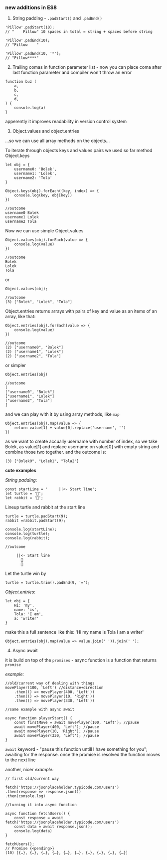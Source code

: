 ### new additions in ES8

1) String padding - `.padStart()` and `.padEnd()`

```
'Pillow'.padStart(10); 
// "    Pillow" 10 spaces in total = string + spaces before string

'Pillow'.padEnd(10);
// "Pillow    "

'Pillow'.padEnd(10, '*');
// "Pillow****"
```

2) Trailing comas in function parameter list - now you can place coma after last function parameter and compiler won't throw an error
```
function buz (
    a, 
    b, 
    c, 
    d,
) {
    console.log(a)
}
```
apperently it improves readability in version control system

3) Object.values and object.entries

...so we can use all array methods on the objects...

To iterate through objects keys and values pairs we used so far method Object.keys
```
let obj = {
    username0: 'Bolek',
    username1: 'Lolek',
    username2: 'Tola'
}

Object.keys(obj).forEach((key, index) => {
    console.log(key, obj[key])
})

//outcome
username0 Bolek
username1 Lolek
username2 Tola
```

Now we can use simple Object.values
```
Object.values(obj).forEach(value => {
    console.log(value)
})

//outcome
Bolek
Lolek
Tola
```
or
```
Object.values(obj);

//outcome
(3) ["Bolek", "Lolek", "Tola"]
```

Object.entries returns arrays with pairs of key and value as an items of an array, like that:
```
Object.entries(obj).forEach(value => {
    console.log(value)
})

//outcome
(2) ["username0", "Bolek"]
(2) ["username1", "Lolek"]
(2) ["username2", "Tola"]
```
or simpler
```
Object.entries(obj)

//outcome
[
["username0", "Bolek"] 
["username1", "Lolek"] 
["username2", "Tola"]
]
```

and we can play with it by using array methods, like `map`
```
Object.entries(obj).map(value => {
    return value[1] + value[0].replace('username', '')
})
```
as we want to create accually username with number of index, so we take Bolek, as value[1] and replace username on value[0] with empty string and combine those two together. and the outcome is:
```
(3) ["Bolek0", "Lolek1", "Tola2"]
```
__cute examples__

_String padding_:
```
const startLine = '     ||<- Start line';
let turtle = '🐢';
let rabbit = '🐰';
```
Lineup turtle and rabbit at the start line
```
turtle = turtle.padStart(9);
rabbit =rabbit.padStart(9);

console.log(startLine);
console.log(turtle);
console.log(rabbit);

//outcome

     ||<- Start line
       🐢
       🐰
```
Let the turtle win by
```
turtle = turtle.trim().padEnd(9, '=');
```
_Object.entries_:
```
let obj = {
    Hi: 'my',
    name: 'is',
    Tola: 'I am',
    a: 'writer'
}
```
make this a full sentence like this: 
'Hi my name is Tola I am a writer'
```
Object.entries(obj).map(value => value.join(' ')).join(' ');
```

4) Async await

it is build on top of the `promises` - async function is a function that returns `promise`

_example:_
````
//old/current way of dealing with things
movePlayer(100, 'Left') //distance+direction
    .then(() => movePlayer(400, 'Left'))
    .then(() => movePlayer(10, 'Right'))
    .then(() => movePlayer(330, 'Left'))

//same example with async await

async function playerStart() {
    const firstMove = await movePlayer(100, 'Left'); //pause
    await movePlayer(400, 'Left'); //pause
    await movePlayer(10, 'Right'); //pause
    await movePlayer(330, 'Left'); //pause
}
````

`await` keyword - "pause this function untill I have something for you"; awaiting for the response. once the promise is resolved the function moves to the next line

another, nicer _example:_
````
// first old/current way 

fetch('https://jsonplaceholder.typicode.com/users')
.then(response => response.json())
.then(console.log)

//turning it into async function

async function fetchUsers() {
    const response = await fetch('https://jsonplaceholder.typicode.com/users')
    const data = await response.json();
    console.log(data)
}

fetchUsers();
// Promise {<pending>}
(10) [{…}, {…}, {…}, {…}, {…}, {…}, {…}, {…}, {…}, {…}]
````
